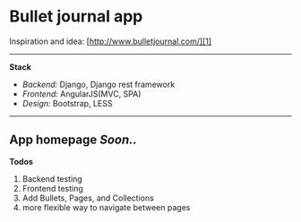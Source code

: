 Bullet journal app
==================

Inspiration and idea: [http://www.bulletjournal.com/][1]


  [1]: http://www.bulletjournal.com/
  
  ----------
  **Stack**

 - *Backend:* Django, Django rest framework
 - *Frontend:* AngularJS(MVC, SPA)
 - *Design:* Bootstrap, LESS

  ----------
**App homepage**
    *Soon..*
  ----------  
  **Todos**
  
  

 1. Backend testing
 2. Frontend testing
 3. Add Bullets, Pages, and Collections
 4. more flexible way to navigate between pages

 



